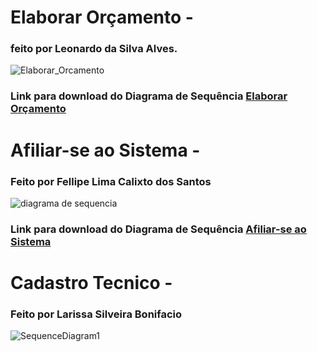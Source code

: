 # Elaborar Orçamento - 
### feito por Leonardo da Silva Alves.

![Elaborar_Orcamento](https://user-images.githubusercontent.com/48038014/58026747-85ac2500-7aed-11e9-9d7f-bab9357a3bbe.jpg)
### Link para download do Diagrama de Sequência [Elaborar Orçamento](https://user-images.githubusercontent.com/48038014/58026747-85ac2500-7aed-11e9-9d7f-bab9357a3bbe.jpg)

# Afiliar-se ao Sistema -
### Feito por Fellipe Lima Calixto dos Santos

![diagrama de sequencia](https://user-images.githubusercontent.com/48100023/58060228-bec4b380-7b46-11e9-939a-f3f5f950410c.jpg)
### Link para download do Diagrama de Sequência [Afiliar-se ao Sistema](https://user-images.githubusercontent.com/48100023/58060228-bec4b380-7b46-11e9-939a-f3f5f950410c.jpg)
 

# Cadastro Tecnico -
### Feito por Larissa Silveira Bonifacio
![SequenceDiagram1](https://user-images.githubusercontent.com/48017842/58424812-ac7ad600-806e-11e9-8037-27af69e66e7c.jpg)


